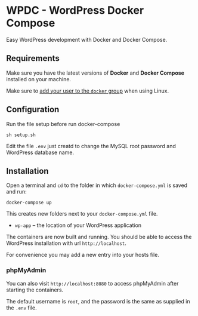 # WPDC - WordPress Docker Compose

Easy WordPress development with Docker and Docker Compose.

## Requirements

Make sure you have the latest versions of **Docker** and **Docker Compose** installed on your machine.

Make sure to [add your user to the `docker` group](https://docs.docker.com/install/linux/linux-postinstall/#manage-docker-as-a-non-root-user) when using Linux.

## Configuration

Run the file setup before run docker-compose

```
sh setup.sh
```

Edit the file `.env` just creatd to change the MySQL root password and WordPress database name.

## Installation

Open a terminal and `cd` to the folder in which `docker-compose.yml` is saved and run:

```
docker-compose up
```

This creates new folders next to your `docker-compose.yml` file.

* `wp-app` – the location of your WordPress application

The containers are now built and running. You should be able to access the WordPress installation with url `http://localhost`.

For convenience you may add a new entry into your hosts file.

### phpMyAdmin

You can also visit `http://localhost:8080` to access phpMyAdmin after starting the containers.

The default username is `root`, and the password is the same as supplied in the `.env` file.
